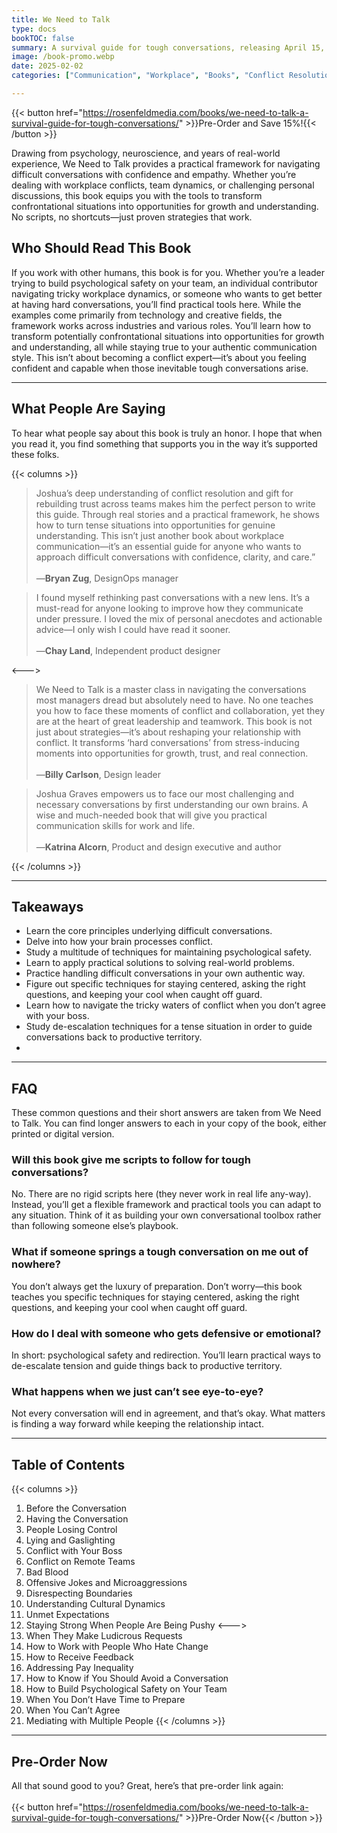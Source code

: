 ```yaml
---
title: We Need to Talk
type: docs
bookTOC: false
summary: A survival guide for tough conversations, releasing April 15, 2025.
image: /book-promo.webp
date: 2025-02-02
categories: ["Communication", "Workplace", "Books", "Conflict Resolution"]

---
```

{{< button href="https://rosenfeldmedia.com/books/we-need-to-talk-a-survival-guide-for-tough-conversations/" >}}Pre-Order and Save 15%!{{< /button >}}

Drawing from psychology, neuroscience, and years of real-world experience, We Need to Talk provides a practical framework for navigating difficult conversations with confidence and empathy. Whether you’re dealing with workplace conflicts, team dynamics, or challenging personal discussions, this book equips you with the tools to transform confrontational situations into opportunities for growth and understanding. No scripts, no shortcuts—just proven strategies that work.

## Who Should Read This Book
If you work with other humans, this book is for you. Whether you’re a leader trying to build psychological safety on your team, an individual contributor navigating tricky workplace dynamics, or someone who wants to get better at having hard conversations, you’ll find practical tools here. While the examples come primarily from technology and creative fields, the framework works across industries and various roles. You’ll learn how to transform potentially confrontational situations into opportunities for growth and understanding, all while staying true to your authentic communication style. This isn’t about becoming a conflict expert—it’s about you feeling confident and capable when those inevitable tough conversations arise.

---

## What People Are Saying
To hear what people say about this book is truly an honor. I hope that when you read it, you find something that supports you in the way it’s supported these folks.

{{< columns >}}

> Joshua’s deep understanding of conflict resolution and gift for rebuilding trust across teams makes him the perfect person to write this guide. Through real stories and a practical framework, he shows how to turn tense situations into opportunities for genuine understanding. This isn’t just another book about workplace communication—it’s an essential guide for anyone who wants to approach difficult conversations with confidence, clarity, and care.”\
> \
> —**Bryan Zug**, DesignOps manager


> I found myself rethinking past conversations with a new lens. It’s a must-read for anyone looking to improve how they communicate under pressure. I loved the mix of personal anecdotes and actionable advice—I only wish I could have read it sooner.\
> \
> —**Chay Land**, Independent product designer




<--->


> We Need to Talk is a master class in navigating the conversations most managers dread but absolutely need to have. No one teaches you how to face these moments of conflict and collaboration, yet they are at the heart of great leadership and teamwork. This book is not just about strategies—it’s about reshaping your relationship with conflict. It transforms ‘hard conversations’ from stress-inducing moments into opportunities for growth, trust, and real connection.\
> \
> —**Billy Carlson**, Design leader

> Joshua Graves empowers us to face our most challenging and necessary conversations by first understanding our own brains. A wise and much-needed book that will give you practical communication skills for work and life.\
> \
> —**Katrina Alcorn**, Product and design executive and author



{{< /columns >}}

---

## Takeaways

- Learn the core principles underlying difficult conversations.
- Delve into how your brain processes conflict.
- Study a multitude of techniques for maintaining psychological safety.
- Learn to apply practical solutions to solving real-world problems.
- Practice handling difficult conversations in your own authentic way.
- Figure out specific techniques for staying centered, asking the right questions, and keeping your cool when caught off guard.
- Learn how to navigate the tricky waters of conflict when you don’t agree with your boss.
- Study de-escalation techniques for a tense situation in order to guide conversations back to productive territory.
- 
---

## FAQ

These common questions and their short answers are taken from We Need to Talk. You can find longer answers to each in your copy of the book, either printed or digital version.

### Will this book give me scripts to follow for tough conversations?
No. There are no rigid scripts here (they never work in real life any-way). Instead, you’ll get a flexible framework and practical tools you can adapt to any situation. Think of it as building your own conversational toolbox rather than following someone else’s playbook.

### What if someone springs a tough conversation on me out of nowhere?
You don’t always get the luxury of preparation. Don’t worry—this book teaches you specific techniques for staying centered, asking the right questions, and keeping your cool when caught off guard.

### How do I deal with someone who gets defensive or emotional?
In short: psychological safety and redirection. You’ll learn practical ways to de-escalate tension and guide things back to productive territory.

### What happens when we just can’t see eye-to-eye?
Not every conversation will end in agreement, and that’s okay. What matters is finding a way forward while keeping the relationship intact.

---

## Table of Contents
{{< columns >}}

1. Before the Conversation
2. Having the Conversation
3. People Losing Control
4. Lying and Gaslighting
5. Conflict with Your Boss
6. Conflict on Remote Teams
7. Bad Blood
8. Offensive Jokes and Microaggressions
9. Disrespecting Boundaries
10. Understanding Cultural Dynamics
11. Unmet Expectations
12. Staying Strong When People Are Being Pushy
<--->
13. When They Make Ludicrous Requests
14. How to Work with People Who Hate Change
15. How to Receive Feedback
16. Addressing Pay Inequality
17. How to Know if You Should Avoid a Conversation
18. How to Build Psychological Safety on Your Team
19. When You Don’t Have Time to Prepare
20. When You Can’t Agree
21. Mediating with Multiple People
{{< /columns >}}


---

## Pre-Order Now
All that sound good to you? Great, here’s that pre-order link again: 
\
\
{{< button href="https://rosenfeldmedia.com/books/we-need-to-talk-a-survival-guide-for-tough-conversations/" >}}Pre-Order Now{{< /button >}}
